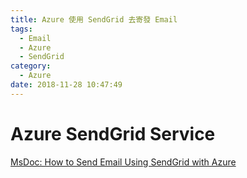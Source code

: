 ```yaml
---
title: Azure 使用 SendGrid 去寄發 Email
tags:
  - Email
  - Azure
  - SendGrid
category:
  - Azure
date: 2018-11-28 10:47:49
---
```

# Azure SendGrid Service #

[MsDoc: How to Send Email Using SendGrid with Azure](https://docs.microsoft.com/zh-tw/azure/sendgrid-dotnet-how-to-send-email)

